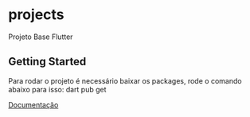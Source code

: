# projects

Projeto Base Flutter

## Getting Started

Para rodar o projeto é necessário baixar os packages, rode o comando abaixo para isso:
dart pub get

[Documentação](https://docs.flutter.dev/)
